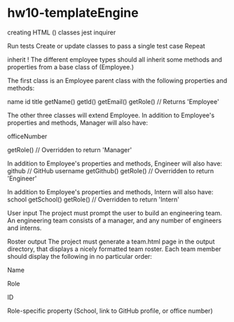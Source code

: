 # hw10-templateEngine

creating HTML ()
classes
jest
inquirer


Run tests
Create or update classes to pass a single test case
Repeat

inherit !
The different employee types should all inherit some methods and properties from a base class of (Employee.)



The first class is an Employee parent class with the following properties and
methods:

name
id
title
getName()
getId()
getEmail()
getRole() // Returns 'Employee'

The other three classes will extend Employee.
In addition to Employee's properties and methods, Manager will also have:


officeNumber


getRole() // Overridden to return 'Manager'


In addition to Employee's properties and methods, Engineer will also have:
github  // GitHub username
getGithub()
getRole() // Overridden to return 'Engineer'




In addition to Employee's properties and methods, Intern will also have:
school
getSchool()
getRole() // Overridden to return 'Intern'


User input
The project must prompt the user to build an engineering team. An engineering
team consists of a manager, and any number of engineers and interns.

Roster output
The project must generate a team.html page in the output directory, that displays a nicely formatted team roster. Each team member should display the following in no particular order:


Name


Role


ID


Role-specific property (School, link to GitHub profile, or office number)
